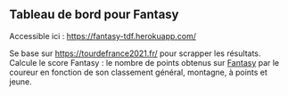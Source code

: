 ## Tableau de bord pour Fantasy

Accessible ici : https://fantasy-tdf.herokuapp.com/

Se base sur https://tourdefrance2021.fr/ pour scrapper les résultats.
Calcule le score Fantasy : le nombre de points obtenus sur [Fantasy](https://fantasy.letour.fr/) par le coureur en fonction de son classement général, montagne, à points et jeune.
